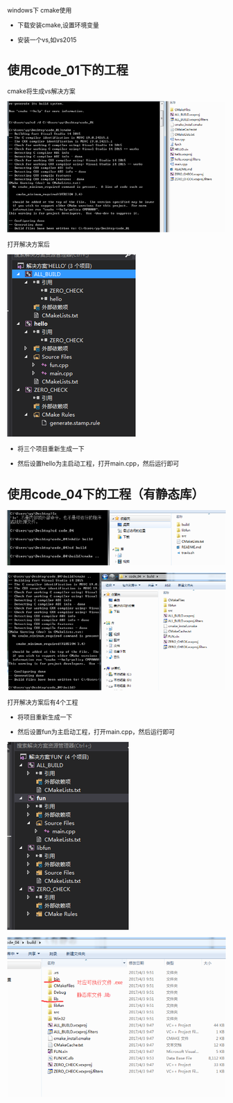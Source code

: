 
windows下 cmake使用

* 下载安装cmake,设置环境变量

* 安装一个vs,如vs2015

# 使用code_01下的工程

cmake将生成vs解决方案

![](../win_cmake/imgs/01.png)

打开解决方案后

![](../win_cmake/imgs/02.png)

* 将三个项目重新生成一下

* 然后设置hello为主启动工程，打开main.cpp，然后运行即可


# 使用code_04下的工程（有静态库）

![](../win_cmake/imgs/03.png)

![](../win_cmake/imgs/04.png)


打开解决方案后有4个工程

* 将项目重新生成一下

* 然后设置fun为主启动工程，打开main.cpp，然后运行即可

![](../win_cmake/imgs/05.png)

![](../win_cmake/imgs/06.png)

